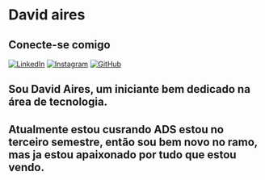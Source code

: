 # David aires

## Conecte-se comigo
[![LinkedIn](https://img.shields.io/badge/LinkedIn-0077B5?style=for-the-badge&logo=linkedin&logoColor=white)](https://www.linkedin.com/in/david-farias-69a8b3294?lipi=urn%3Ali%3Apage%3Ad_flagship3_profile_view_base_contact_details%3BeiD9%2B0NIQWKXCoRVPIYIxw%3D%3D/)
[![Instagram](https://img.shields.io/badge/-Instagram-%23E4405F?style=for-the-badge&logo=instagram&logoColor=white)](https://www.instagram.com/Davidairess/)
[![GitHub](https://img.shields.io/badge/GitHub-100000?style=for-the-badge&logo=github&logoColor=white)](https://github.com/davidaires)

## Sou David Aires, um iniciante bem dedicado na área de tecnologia.

## Atualmente estou cusrando ADS estou no terceiro semestre, então sou bem novo no ramo, mas ja estou apaixonado por tudo que estou vendo.